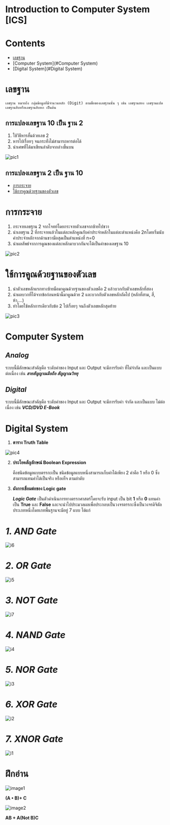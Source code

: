 # __Introduction to Computer System [ICS]__

# __Contents__
* [เลขฐาน](#เลขฐาน)
* [Computer System](#Computer System)
* [Digital System](#Digital System)

# __เลขฐาน__
    เลขฐาน หมายถึง กลุ่มข้อมูลที่มีจำนวนหลัก (Digit) ตามชื่อของเลขฐานนั้น ๆ เช่น เลขฐานสอง เลขฐานแปด เลขฐานสิบหรือเลขฐานสิบหก เป็นต้น

## **การแปลงเลขฐาน 10 เป็น ฐาน 2**
1. ใช้วิธีหารสั้นด้วยเลข 2
2. หารไปเรื่อยๆ จนกระทั่งไม่สามารถหารต่อได้
3. นำเศษที่ได้มาเขียนลำดับจากล่างขึ้นบน

![pic1](pic1.png)

## **การแปลงเลขฐาน 2 เป็น ฐาน 10**
* [การกระจาย](#การกระจาย)
* [ใช้การคูณด้วยฐานของตัวเลข](#ใช้การคูณด้วยฐานของตัวเลข)

# การกระจาย
1. กระจายเลขฐาน 2 จากโจทย์โดยกระจายตัวเลขจากซ้ายไปขวา
2. นำเลขฐาน 2 ที่กระจายแล้วในแต่ละหลักคูณกับค่าประจำหลักในแต่ละตำแหน่งคือ 2nโดยเริ่มนับค่าประจำหลักจากด้านขวามือสุดเป็นตำแหน่งที่ n=0
3. นำผลลัพธ์จากการคูณของแต่ละหลักมาบวกกันจะได้เป็นค่าของเลขฐาน 10

![pic2](pic2.png)

# ใช้การคูณด้วยฐานของตัวเลข
1. นำตัวเลขหลักแรกทางซ้ายมือมาคูณด้วยฐานของตัวเลขคือ 2 แล้วบวกกับตัวเลขหลักที่สอง
2. นำผลบวกที่ได้จากข้อก่อนหน้านี้มาคูณด้วย 2 และบวกกับตัวเลขหลักถัดไป (หลักที่สาม, สี่, ห้า,...)
3. ทำโดยใช้หลักการเดียวกับข้อ 2 ไปเรื่อยๆ จนถึงตัวเลขหลักสุดท้าย

![pic3](pic3.png)

# __Computer System__
## ***Analog***
ระบบนี้มีลักษณะสำคัญคือ ระดับค่าของ Input และ Output จะมีการรับค่า ที่ไม่จำกัด และเป็นแบบ ต่อเนื่อง เช่น ***สายสัญญาณมือถือ สัญญาณวิทยุ***

## ***Digital***
ระบบนี้มีลักษณะสำคัญคือ ระดับค่าของ Input และ Output จะมีการรับค่า จำกัด และเป็นแบบ ไม่ต่อเนื่อง เช่น ***VCD/DVD  E-Book***

# __Digital System__
1. __ตาราง Truth Table__

![pic4](pic4.png)

2. __ประโยคสัญลักษณ์ Boolean Expression__
   
   คือชนิดข้อมูลแบบตรรกะเป็น ชนิดข้อมูลแบบหนึ่งสามารถเก็บค่าได้เพียง 2 ค่าคือ 1 หรือ 0 ซึ่งสามารถแทนค่าได้เป็นจริง หรือเท็จ ตามลำดับ

3. __ผังการเชื่อมต่อของ Logic gate__

   ___Logic Gate___ เป็นตัวดำเนินการทางตรรกศาสตร์โดยจะรับ input เป็น bit __1__ หรือ __0__ แทนค่าเป็น **True** และ **False** และจะนำไปประมวลผลเพื่อประกอบเป็นวงจรตรรกะซึ่งเป็นวงจรดิจิตัลประเภทหนึ่งโดยเกทพื้นฐานจะมีอยู่ 7 แบบ ได้แก่

# ***1. AND Gate***
![i6](i6.png)
# ***2. OR Gate***
![i5](i5.png)
# ***3. NOT Gate***
![i7](i7.png)
# ***4. NAND Gate***
![i4](i4.png)
# ***5. NOR Gate***
![i3](i3.png)
# ***6. XOR Gate***
![i2](i2.png)
# ***7. XNOR Gate***
![i1](i1.png)

# __ฝึกอ่าน__
![image1](image1.png)

__(A • B)+ C__

![image2](image2.png)

__AB + A(Not B)C__

